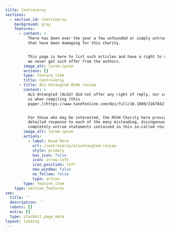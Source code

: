 ```yaml
---
title: Controversy
sections:
  - section_id: controversy
    background: gray
    features:
      - content: >
          There has been over the year a few unfounded or simply untrue articles
          that have been damaging for this charity.


          This page is here to list such articles and have a right to reply as
          we never got such offer from the authors.
        image_alt: lorem-ipsum
        actions: []
        type: feature_item
        title: Controversy
      - title: ALS Untangled RCH4 review
        content: >
          ALS Untangled (ALSU) did not offer any right of reply, nor contacted
          us when compiling [this
          paper.](https://www.tandfonline.com/doi/full/10.1080/21678421.2019.1675282)


          For those who may be interested, the RCH4 Charity here provides a
          detailed response to each of the many misleading, disingenuous and
          completely untrue statements contained in this so-called review.
        image_alt: lorem-ipsum
        actions:
          - label: Read More
            url: /controversy/alsuntangled-review
            style: primary
            has_icon: false
            icon: arrow-left
            icon_position: left
            new_window: false
            no_follow: false
            type: action
        type: feature_item
    type: section_features
seo:
  title: ''
  description: ''
  robots: []
  extra: []
  type: stackbit_page_meta
layout: landing
---
```

